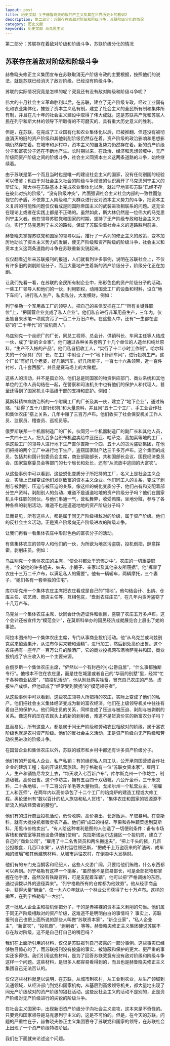 ```yaml
---
layout: post
title: 历史文献-关于赫鲁晓夫的假共产主义及其在世界历史上的教训2
description: 第二部分：苏联存在着敌对阶级和阶级斗争，苏联阶级分化的情况
category: 历史文献
keywords: 历史文献 马克思主义
---
```


第二部分：苏联存在着敌对阶级和阶级斗争，苏联阶级分化的情况

## 苏联存在着敌对阶级和阶级斗争 ##

赫鲁晓夫修正主义集团宣布在苏联取消无产阶级专政的主要根据，按照他们的说法，就是苏联已经消灭了敌对阶级，已经没有阶级斗争。

苏联的实际情况究竟是怎样的呢？究竟还有没有敌对阶级和阶级斗争呢？

伟大的十月社会主义革命胜利以后，在苏联，建立了无产阶级专政，经过工业国有化和农业集体化，摧毁了资本主义私有制，建立了社会主义的全民所有制和集体所有制，并且在几十年的社会主义建设中取得了伟大成就。这是苏联共产党和苏联人民在列宁和斯大林的领导下所取得的不可磨灭的、具有重大历史意义的胜利。

但是，在苏联，在完成了工业国有化和农业集体化以后，已被推翻、但还没有被彻底消灭的旧的资产阶级和其他剥削阶级仍然存在着。资产阶级的政治影响和思想影响仍然存在着。在城市和乡村中，资本主义的自发势力仍然存在着。新的资产阶级分子和富农分子还在不断地产生。长时期以来，在政治、经济和思想领域中，无产阶级同资产阶级之间的阶级斗争，社会主义同资本主义这两条道路的斗争，始终继续着。

由于苏联是第一个而且当时也是唯一的建设社会主义的国家，没有任何别国的经验可以借鉴；也由于对社会主义社会的阶级斗争规律的认识离开了马克思列宁主义的辩证法，斯大林在苏联基本上完成农业集体化以后，就过早地宣布苏联“已经不存在彼此对抗的阶级”，“没有阶级冲突”，片面强调社会主义社会内部的一致性而忽视它的矛盾，不依靠工人阶级和广大群众进行反对资本主义势力的斗争，把资本主义复辟的可能性问题仅仅看成是同国际帝国主义的武装进攻相联系的问题。这无论在理论上或者在实践上都是不正确的。虽然如此，斯大林仍然是一位伟大的马克思列宁主义者。他在领导苏联党和国家的时期，坚持了无产阶级专政和社会主义方向，实行了马克思列宁主义的路线，保证了苏联沿着社会主义的道路胜利前进。

赫鲁晓夫掌握苏联党和国家的领导以后，推行了一系列的修正主义的政策，变本加厉地助长了资本主义势力的发展，使无产阶级和资产阶级的阶级斗争，社会主义和资本主义这两条道路的斗争在苏联重新尖锐起来。

仅仅翻看近年来苏联报刊的报道，人们就看到许多事例，说明在苏联社会上，不仅有许多旧的剥削阶级分子，而且大量地产生着新的资产阶级分子，阶级分化正在加剧。

让我们先看一看，在苏联的全民所有制企业中，形形色色的资产阶级分子的活动。一些工厂领导人和他们的一伙，利用职权，动用国营工厂的设备和材料，设立“地下车间”，进行私人生产，私卖私分，大发横财。例如：

列宁格勒一个军用品工厂的领导人，把自己的亲信安插在工厂“所有关键性职位”上，“把国营企业变成了私人企业”。他们私自进行非军用品生产，三年内，仅出售自来水笔一项就贪污了一百二十万旧卢布。在这些人中，还有“一生都在盗窃”的“二十年代”的“投机商人”。

乌兹别克一个丝织厂的厂长，同总工程师、总会计、供销科长、车间主任等人结成一伙，成了“新的企业家”。他们通过各种关系套购了十几个单位的人造丝和纯丝原料，“生产不入帐的产品”。他们私自招收工人，“实行了十二小时工作制”。哈尔科夫的一个家具厂的厂长，在工厂中附设了一个“地下针织车间”，进行投机生产。这个厂长“有好几个老婆，好几辆汽车，好几所房子，一百七十六条领带，近一百件衬衫，几十套西服”，并且是赛马场上的大赌棍。

这些人的活动，并不是孤立的。他们总是同国家的物资供应部门、商业系统和其他单位的工作人员勾结在一起，在警察和司法机关中也有他们的保护人和代理人，甚至还得到了国家机关中高级干部的支持和庇护。例如：

莫斯科精神病防治所的一个附属工厂的厂长及其一伙，建立了“地下企业”，通过贿赂，“获得了五十八部针织机”和大量原料，并且同“五十二个工厂、手工业合作社和集体农庄”搭上关系，几年中赚了三百万卢布。他们收买了社会保安机关工作人员、监察员、稽查员、巡视员等。

俄罗斯联邦一个机器制造厂的厂长，伙同另一个机器制造厂的副厂长和其他人员，一共四十三人，把九百多台织布机盗卖给中亚细亚、哈萨克、高加索等地的工厂，供这些工厂的领导人进行地下生产吉尔吉斯一个四、五十人的贪污盗窃集团，在他们把持的两个工厂中进行地下生产，盗窃国家财产达三千多万卢布。这个集团的成员，包括共和国计划委员会主席，商业部副部长，共和国部长会议、国民经济委员会、国家监察委员会等部门的七个局长和处长，还有“从流放中逃回的大富农”。

从这些事例中可以看到，这些蜕化变质分子所把持的工厂，名义上是社会主义企业，实际上已经变成他们发财致富的资本主义企业。他们同工人的关系，变成了剥削与被剥削、压迫与被压迫的关系。像这样的蜕化变质分子，他们占有和支配着部分生产资料，剥削别人的劳动，难道不是道道地地的资产阶级分子吗？他们在国家机关中任职的同伙，与他们串通一气，营私舞弊，收受贿赂，坐地分赃，参与了各种各样的剥削活动，难道不也是道道地地的资产阶级分子吗？

显而易见，所有这些人，都是属于同无产阶级相敌对的阶级，属于资产阶级。他们的反社会主义活动，正是资产阶级向无产阶级进攻的阶级斗争。

让我们再看一看集体农庄中形形色色的富农分子的活动。

有些集体农庄的领导人和他们的一伙，为所欲为地贪污盗窃，投机倒把，肆意挥霍，剥削庄员。例如：

乌兹别克一个集体农庄的主席，“使全村都处于恐怖之中”。农庄的一切重要职务，“全被他的许多姐夫、妹夫、小舅子、亲家以及其他亲友所窃据”。他“挥霍了农庄十三万二千卢布，以满足私人的需要”。他有一辆轿车，两辆摩托，三个妻子，“她们各有一套单独的住宅”。

库尔斯克州一个集体农庄主席把农庄看成是自己的“领地”。他勾结会计、出纳、仓库主任、农艺师、商店主任等，互相包庇，“盘剥农庄庄员”，在几年内贪污盗窃了十几万卢布。

乌克兰一个集体农庄主席，伙同会计伪造证件和帐目，盗窃了农庄五万多卢布。这个会计还被宣传为“模范会计”，在莫斯科举办的国民经济成就展览会上展出了她的事迹。

阿拉木图州的一个集体农庄主席，专门从事商业投机活动。他“从乌克兰或乌兹别克买来酿酒果汁，从江布尔买来糖和酒精”，进行加工，然后到处高价出售。这个农庄拥有一座年产一百万公斤的酿酒厂，它的商业投机网布满哈萨克共和国，商业投机成了农庄收入的一个主要来源。

白俄罗斯一个集体农庄主席，“俨然以一个有封邑的小公爵自居”，“什么事都独断专行”。他根本不住在农庄里，而是住在城里或者自己的“华丽的别墅”里，经常“忙于各种商业钻营”，“搞投机活动”。他从别处购买牲畜，冒充自己农庄的产品，虚报生产成绩，但他却成了“经常受到赞扬”的“模范领导者”。

从这些事例中可以看到，这些农庄领导人所把持的农庄，实际上变成了他们的私产。他们把社会主义集体经济变成为新的富农经济。他们在上级领导机关中往往有着自己的保护人。他们同庄员的关系，同样变成了压迫与被压迫、剥削与被剥削的关系。像这样的压在农民头上的新的剥削者，难道不是货真价实的新富农分子吗？

显而易见，所有这些人，都是属于同无产阶级和劳动农民相敌对的阶级，属于富农阶级也就是农村资产阶级。他们的反社会主义活动，正是资产阶级向无产阶级和劳动农民进攻的阶级斗争。

在国营企业和集体农庄以外，苏联的城市和乡村中都还有许多资产阶级分子。

他们有的开设私人企业，私产私销；有的组织私人包工队，公开承包国营或合作社企业的建筑工程；有的开设私营旅馆。列宁格勒有一位“苏联女资本家”，雇用工人，生产和销售尼龙女上衣，“每天收入七百新卢布”。库尔斯克州一个作坊主，制造毡靴，高价出售。这个作坊主，拥有五百四十双毡靴，八公斤金币，三千米衣料，二十条地毯，一千二百公斤羊毛等大量物资。戈米尔州一个私营业主，“招雇工人和匠师”，在两年内以高价承包了十二个工厂的焙烧炉的建造工程或大修工程。奥伦堡州有“数以百计的私人旅店和私人货栈”，“集体农庄和国家的钱源源不断流入旅店经营者的腰包”。

他们有的进行商业投机活动，低价收购，高价卖出，长途贩运，牟取暴利。在莫斯科，就有大批投机者贩卖农产品。他们把“成□的柑桔、苹果和各种蔬菜运到莫斯科，用黑市价格卖出”。“有人给这种唯利是图的人创造了一切便利条件：备有市场客栈和保管室等其他设备供他们使用”。克拉斯诺达尔边疆区一个投机商，建立了自己的“商业公司”，“雇用了十二名售货员和两名搬运夫”，“把上千头的猪，几百公担粮食，几百□水果”，从农村运往顿巴斯，“把成千上万盗窃来的矿渣砖、成车厢的玻璃”和其他建筑材料，从城市运往农村，在倒卖中大发横财。

他们有的专门充当掮客和经纪人，这些人交游广阔，只要给他们贿赂，什么东西都可以弄到。列宁格勒有这样一个掮客，“虽然他不是贸易部长，可是全部货物都掌握在他手里，虽然没有铁路官衔，可是支配着车辆”。他可以把“严格调拨的东西，通过调拨以外的途径弄来”。“列宁格勒所有的仓库都为他效劳”。他从经手商品中，获得大量“酬金”，仅一九六○年就从一个林业公司获得了七十万卢布。这样的掮客，在列宁格勒有“一大批”。

这一批私人企业主和投机倒把分子，干的是赤裸裸的资本主义剥削的勾当。他们属于同无产阶级相敌对的资产阶级，这难道不是明明白白的事情吗？
事实上，苏联报刊自己也把上面所说的那些人叫做“苏联资本家”，“新企业家”，“私人企业主”，“新富农”，“投机商”，“剥削者”，等等。赫鲁晓夫修正主义集团硬说苏联不存在敌对阶级，这不是自己打自己的嘴巴吗？

我们在上面所引用的材料，仅仅是苏联报刊自己披露的一部分事例。这些事实已经够触目惊心的了，而苏联报刊没有披露的事实，被隐蔽和保护的更大、更严重的事实还多得很。我们引用这些材料，是为了回答苏联究竟有没有敌对阶级和阶级斗争这样一个问题。这些材料，是很多人都容易看得到的，而且也是赫鲁晓夫修正主义集团自己无法否认的。

仅仅这些材料就足以说明，在苏联，从城市到农村，从工业到农业，从生产领域到流通领域，从经济部门到党和国家机构，从基层到高级领导机关，都大量地出现了同无产阶级敌对的资产阶级的猖狂活动。这些反社会主义的活动不是别的，正是资产阶级对无产阶级进行的尖锐的阶级斗争。

在社会主义国家中，出现新旧资产阶级分子向社会主义进攻，这本来是不奇怪的。只要党和国家领导是马克思列宁主义的，这是不可怕的。但是，在今天的苏联，问题的严重性在于，赫鲁晓夫修正主义集团篡夺了苏联党和国家的领导，在苏联社会上出现了一个资产阶级特权阶层。

我们在下面就来论述这个问题。